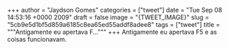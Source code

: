 
+++
author = "Jaydson Gomes"
categories = ["tweet"]
date = "Tue Sep 08 14:53:16 +0000 2009"
draft = false
image = "{TWEET_IMAGE}"
slug = "5cb9e5d1bf5d859a6185c8ea65ed55addf8adee8"
tags = ["tweet"]
title = """Antigamente eu apertava F..."""
+++
Antigamente eu apertava F5 e as coisas funcionavam.
